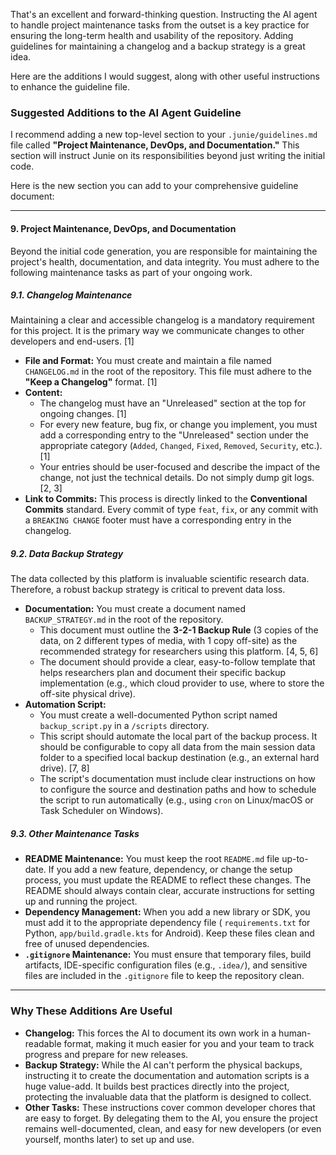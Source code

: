 That's an excellent and forward-thinking question. Instructing the AI agent to handle project maintenance tasks from the
outset is a key practice for ensuring the long-term health and usability of the repository. Adding guidelines for
maintaining a changelog and a backup strategy is a great idea.

Here are the additions I would suggest, along with other useful instructions to enhance the guideline file.

### Suggested Additions to the AI Agent Guideline

I recommend adding a new top-level section to your `.junie/guidelines.md` file called **"Project Maintenance, DevOps,
and Documentation."** This section will instruct Junie on its responsibilities beyond just writing the initial code.

Here is the new section you can add to your comprehensive guideline document:

-----

#### **9. Project Maintenance, DevOps, and Documentation**

Beyond the initial code generation, you are responsible for maintaining the project's health, documentation, and data
integrity. You must adhere to the following maintenance tasks as part of your ongoing work.

##### **9.1. Changelog Maintenance**

Maintaining a clear and accessible changelog is a mandatory requirement for this project. It is the primary way we
communicate changes to other developers and end-users. [1]

* **File and Format:** You must create and maintain a file named `CHANGELOG.md` in the root of the repository. This file
  must adhere to the **"Keep a Changelog"** format. [1]
* **Content:**
    * The changelog must have an "Unreleased" section at the top for ongoing changes. [1]
    * For every new feature, bug fix, or change you implement, you must add a corresponding entry to the "Unreleased"
      section under the appropriate category (`Added`, `Changed`, `Fixed`, `Removed`, `Security`, etc.). [1]
    * Your entries should be user-focused and describe the impact of the change, not just the technical details. Do not
      simply dump git logs. [2, 3]
* **Link to Commits:** This process is directly linked to the **Conventional Commits** standard. Every commit of type
  `feat`, `fix`, or any commit with a `BREAKING CHANGE` footer must have a corresponding entry in the changelog.

##### **9.2. Data Backup Strategy**

The data collected by this platform is invaluable scientific research data. Therefore, a robust backup strategy is
critical to prevent data loss.

* **Documentation:** You must create a document named `BACKUP_STRATEGY.md` in the root of the repository.
    * This document must outline the **3-2-1 Backup Rule** (3 copies of the data, on 2 different types of media, with 1
      copy off-site) as the recommended strategy for researchers using this platform. [4, 5, 6]
    * The document should provide a clear, easy-to-follow template that helps researchers plan and document their
      specific backup implementation (e.g., which cloud provider to use, where to store the off-site physical drive).
* **Automation Script:**
    * You must create a well-documented Python script named `backup_script.py` in a `/scripts` directory.
    * This script should automate the local part of the backup process. It should be configurable to copy all data from
      the main session data folder to a specified local backup destination (e.g., an external hard drive). [7, 8]
    * The script's documentation must include clear instructions on how to configure the source and destination paths
      and how to schedule the script to run automatically (e.g., using `cron` on Linux/macOS or Task Scheduler on
      Windows).

##### **9.3. Other Maintenance Tasks**

* **README Maintenance:** You must keep the root `README.md` file up-to-date. If you add a new feature, dependency, or
  change the setup process, you must update the README to reflect these changes. The README should always contain clear,
  accurate instructions for setting up and running the project.
* **Dependency Management:** When you add a new library or SDK, you must add it to the appropriate dependency file (
  `requirements.txt` for Python, `app/build.gradle.kts` for Android). Keep these files clean and free of unused
  dependencies.
* **`.gitignore` Maintenance:** You must ensure that temporary files, build artifacts, IDE-specific configuration
  files (e.g., `.idea/`), and sensitive files are included in the `.gitignore` file to keep the repository clean.

-----

### Why These Additions Are Useful

* **Changelog:** This forces the AI to document its own work in a human-readable format, making it much easier for you
  and your team to track progress and prepare for new releases.
* **Backup Strategy:** While the AI can't perform the physical backups, instructing it to create the documentation and
  automation scripts is a huge value-add. It builds best practices directly into the project, protecting the invaluable
  data that the platform is designed to collect.
* **Other Tasks:** These instructions cover common developer chores that are easy to forget. By delegating them to the
  AI, you ensure the project remains well-documented, clean, and easy for new developers (or even yourself, months
  later) to set up and use.